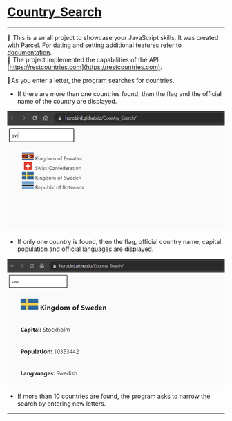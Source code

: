 # [Country_Search](https://horobird.github.io/Country_Search)
_____
  :small_orange_diamond: This is a small project to showcase your JavaScript skills. It was created with Parcel. For dating and setting
additional features [refer to documentation](https://parceljs.org/).     
  :small_orange_diamond: The project implemented the capabilities of the API  [https://restcountries.com](https://restcountries.com).

  :small_orange_diamond:As you enter a letter, the program searches for countries.       
  - If there are more than one countries found, then the flag and the official name of the country are displayed.
    
[![image](https://github.com/Horobird/Country_Search/blob/main/2023-06-21_11h49_22.png)]( https://horobird.github.io/Country_Search)      

  - If only one country is found, then the flag,   official country name,  capital, population and official languages are displayed.
    
 [![image](https://github.com/Horobird/Country_Search/blob/main/2023-06-21_12h41_27.png)]( https://horobird.github.io/Country_Search)

  - If more than 10 countries are found, the program asks to narrow the search by entering new letters.
_______
    

